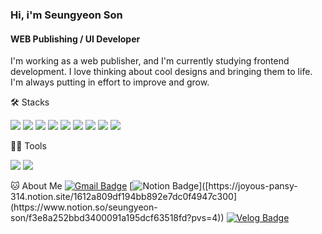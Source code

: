 ### Hi, i'm Seungyeon Son 

#### WEB Publishing / UI Developer
I'm working as a web publisher, and I'm currently studying frontend development.
I love thinking about cool designs and bringing them to life. I'm always putting in effort to improve and grow.



🛠️ Stacks

<img src="https://img.shields.io/badge/javascript-f7df1e?style=flat-square&logo=javascript&logoColor=white"> <img src="https://img.shields.io/badge/html5-e34f26?style=flat-square&logo=html5&logoColor=white"> <img src="https://img.shields.io/badge/css3-1572b6?style=flat-square&logo=css3&logoColor=white"> <img src="https://img.shields.io/badge/react-61dafb?style=flat-square&logo=react&logoColor=white"> <img src="https://img.shields.io/badge/styledComponents-db7093?style=flat-square&logoColor=white"> <img src="https://img.shields.io/badge/tailwind-06b6d4?style=flat-square&logo=react&logoColor=white"> <img src="https://img.shields.io/badge/shadcnui-000000?style=flat-square&logo=react&logoColor=white"> <img src="https://img.shields.io/badge/typescript-3178c6?style=flat-square&logo=react&logoColor=white"> <img src="https://img.shields.io/badge/sass-cc6699?style=flat-square&logo=react&logoColor=white"> 


💪🏼 Tools 

 <img src="https://img.shields.io/badge/Visual Studio Code-007ACC?style=flat-square&logo=Visual Studio Code&logoColor=white"/> <img src="https://img.shields.io/badge/GitHub-181717?style=flat-square&logo=GitHub&logoColor=white"/> 



🐱 About Me
[![Gmail Badge](https://img.shields.io/badge/Gmail-d14836?style=flat-square&logo=Gmail&logoColor=white&link=mailto:au1gust8@gmail.com)](au1gust8@gmail.com)
  [![Notion Badge](https://img.shields.io/badge/Notion-000000?style=flat-square&logo=Notion&logoColor=white&link=[https://joyous-pansy-314.notion.site/1612a809df194bb892e7dc0f4947c300](https://www.notion.so/seungyeon-son/f3e8a252bbd3400091a195dcf63518fd?pvs=4))]([https://joyous-pansy-314.notion.site/1612a809df194bb892e7dc0f4947c300](https://www.notion.so/seungyeon-son/f3e8a252bbd3400091a195dcf63518fd?pvs=4))
  [![Velog Badge](https://img.shields.io/badge/Velog-20C997?style=flat-square&logo=Velog&logoColor=white&link=[https://velog.io/@sysn)](https://velog.io/@syson)


<!--
**seungyeon-son/seungyeon-son** is a ✨ _special_ ✨ repository because its `README.md` (this file) appears on your GitHub profile.

Here are some ideas to get you started:

- 🔭 I’m currently working on ...
- 🌱 I’m currently learning ...
- 👯 I’m looking to collaborate on ...
- 🤔 I’m looking for help with ...
- 💬 Ask me about ...
- 📫 How to reach me: ...
- 😄 Pronouns: ...
- ⚡ Fun fact: ...
-->
